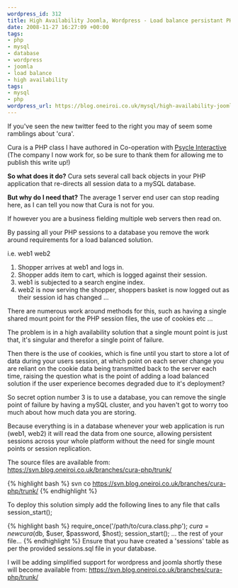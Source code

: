 ```yaml
--- 
wordpress_id: 312
title: High Availability Joomla, Wordpress - Load balance persistant PHP database sessions
date: 2008-11-27 16:27:09 +00:00
tags: 
- php
- mysql
- database
- wordpress
- joomla
- load balance
- high availability
tags: 
- mysql
- php
wordpress_url: https://blog.oneiroi.co.uk/mysql/high-availability-joomla-wordpress-load-balance-persistant-php-database-sessions
---
```

If you've seen the new twitter feed to the right you may of seem some ramblings about 'cura'.

Cura is a PHP class I have authored in Co-operation with <a href="https://www.psycle.com/en/">Psycle Interactive</a> (The company I now work for, so be sure to thank them for allowing me to publish this write up!)

<strong>So what does it do?</strong>
Cura sets several call back objects in your PHP application that re-directs all session data to a mySQL database.

<strong>But why do I need that?</strong>
The average 1 server end user can stop reading here, as I can tell you now that Cura is not for you.

If however you are a business fielding multiple web servers then read on.

By passing all your PHP sessions to a database you remove the work around requirements for a load balanced solution.

i.e. web1 web2

1) Shopper arrives at web1 and logs in.
2) Shopper adds item to cart, which is logged against their session.
3) web1 is subjected to a search engine index.
4) web2 is now serving the shopper, shoppers basket is now logged out as their session id has changed ...

There are numerous work around methods for this, such as having a single shared mount point for the PHP session files, the use of cookies etc ...

The problem is in a high availability solution that a single mount point is just that, it's singular and therefor a single point of failure.

Then there is the use of cookies, which is fine until you start to store a lot of data during your users session, at which point on each server change you are reliant on the cookie data being transmitted back to the server each time, raising the question what is the point of adding a load balanced solution if the user experience becomes degraded due to it's deployment?

So secret option number 3 is to use a database, you can remove the single point of failure by having a mySQL cluster, and you haven't got to worry too much about how much data you are storing.

Because everything is in a database whenever your web application is run (web1, web2) it will read the data from one source, allowing persistent sessions across your whole platform without the need for single mount points or session replication.

The source files are available from: <a href="https://svn.blog.oneiroi.co.uk/branches/cura-php/trunk">https://svn.blog.oneiroi.co.uk/branches/cura-php/trunk/</a>

{% highlight bash %}
svn co https://svn.blog.oneiroi.co.uk/branches/cura-php/trunk/
{% endhighlight %}

To deploy this solution simply add the following lines to any file that calls session_start();

{% highlight bash %}
require_once('/path/to/cura.class.php');
$cura = new cura($db, $user, $password, $host);
session_start();
...
the rest of your file...
{% endhighlight %}
Ensure that you have created a 'sessions' table as per the provided sessions.sql file in your database.

I will be adding simplified support for wordpress and joomla shortly these will become available from: <a href="https://svn.blog.oneiroi.co.uk/branches/cura-php/trunk/">https://svn.blog.oneiroi.co.uk/branches/cura-php/trunk/</a>
